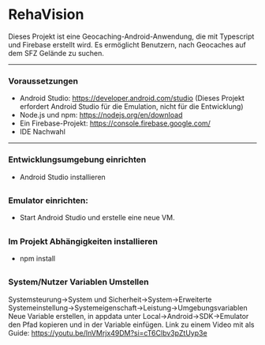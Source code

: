 # RehaVision

Dieses Projekt ist eine Geocaching-Android-Anwendung, die mit Typescript und Firebase erstellt wird.
Es ermöglicht Benutzern, nach Geocaches auf dem SFZ Gelände zu suchen.

---
### Voraussetzungen
- Android Studio: https://developer.android.com/studio (Dieses Projekt erfordert Android Studio für die Emulation, nicht für die Entwicklung)
- Node.js und npm: https://nodejs.org/en/download
- Ein Firebase-Projekt: https://console.firebase.google.com/
- IDE Nachwahl

---
### Entwicklungsumgebung einrichten
- Android Studio installieren
##
### Emulator einrichten:
- Start Android Studio und erstelle eine neue VM.
##
### Im Projekt Abhängigkeiten installieren
- npm install
##
### System/Nutzer Variablen Umstellen
Systemsteurung->System und Sicherheit->System->Erweiterte Systemeinstellung->Systemeigenschaft->Leistung->Umgebungsvariablen
Neue Variable erstellen, in appdata unter Local->Android->SDK->Emulator den Pfad kopieren und in der Variable einfügen.
Link zu einem Video mit als Guide: https://youtu.be/InVMrjx49DM?si=cT6Clbv3pZtUyp3e
